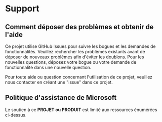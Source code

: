 # Support

## Comment déposer des problèmes et obtenir de l'aide  

Ce projet utilise GitHub Issues pour suivre les bogues et les demandes de fonctionnalités. Veuillez rechercher les problèmes existants avant de déposer de nouveaux problèmes afin d'éviter les doublons.  Pour les nouvelles questions, déposez votre bogue ou votre demande de fonctionnalité dans une nouvelle question.  

Pour toute aide ou question concernant l'utilisation de ce projet, veuillez nous contacter en créant une "issue" dans ce projet.  

## Politique d'assistance de Microsoft  

Le soutien à ce **PROJET ou PRODUIT** est limité aux ressources énumérées ci-dessus.  
